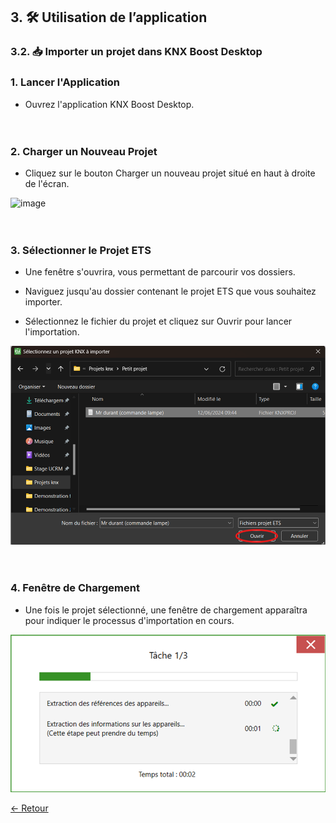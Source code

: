 ## 3. 🛠 Utilisation de l’application
### 3.2. 📥 Importer un projet dans KNX Boost Desktop

### 1. Lancer l'Application

- Ouvrez l'application KNX Boost Desktop.<br>
  <br>
  <br>
### 2. Charger un Nouveau Projet

- Cliquez sur le bouton Charger un nouveau projet situé en haut à droite de l'écran.

![image](https://github.com/user-attachments/assets/81f31c72-456a-417d-8148-52b13911f926)<br>
<br>
<br>
### 3. Sélectionner le Projet ETS

- Une fenêtre s'ouvrira, vous permettant de parcourir vos dossiers.

- Naviguez jusqu'au dossier contenant le projet ETS que vous souhaitez importer.

- Sélectionnez le fichier du projet et cliquez sur Ouvrir pour lancer l'importation.

![img_17.png](pictures/img_17.png)<br>
<br>
<br>
### 4. Fenêtre de Chargement

- Une fois le projet sélectionné, une fenêtre de chargement apparaîtra pour indiquer le processus d'importation en cours.

![img_18.png](pictures/img_18.png)

[← Retour](../README.md)
